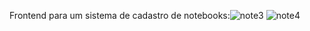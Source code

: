 Frontend para um sistema de cadastro de notebooks:![note3](https://github.com/user-attachments/assets/8b36275b-cf7e-4efa-bf5d-df340e407430)
![note4](https://github.com/user-attachments/assets/68f73682-9cd6-4950-be24-10d54c354549)
